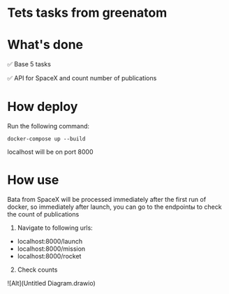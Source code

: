 # Tets tasks from greenatom


# What's done

:white_check_mark: Base 5 tasks

:white_check_mark: API for SpaceX and count number of publications


# How deploy
Run the following command:

```
docker-compose up --build
```
localhost will be on port 8000

# How use 

Вata from SpaceX will be processed immediately after the first run of docker, 
so immediately after launch, you can go to the endpointы to check the count of publications

1. Navigate to following urls:

* localhost:8000/launch
* localhost:8000/mission
* localhost:8000/rocket

2. Check counts

![Alt](Untitled Diagram.drawio)
